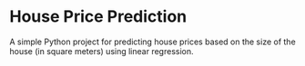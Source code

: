 # House Price Prediction

A simple Python project for predicting house prices based on the size of the house (in square meters) using linear regression.
